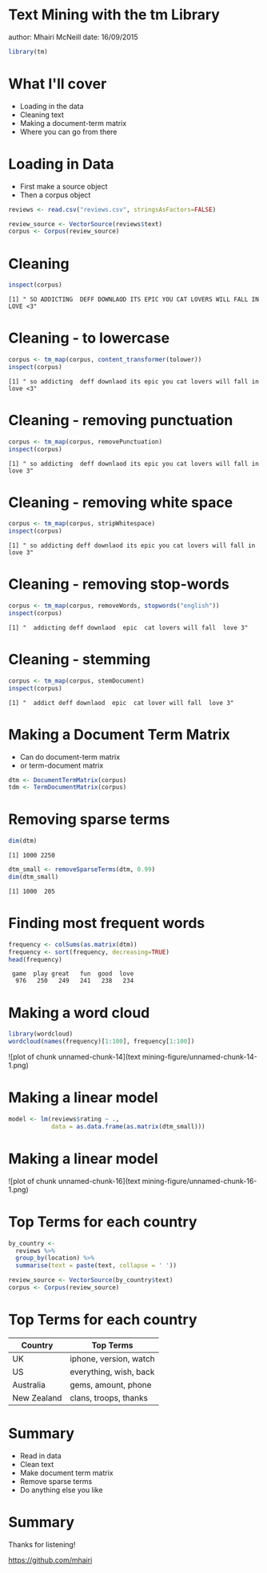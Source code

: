 Text Mining with the tm Library
========================================================
author: Mhairi McNeill
date: 16/09/2015


```r
library(tm)
```


What I'll cover
========================================================

- Loading in the data
- Cleaning text
- Making a document-term matrix
- Where you can go from there


Loading in Data
========================================================

- First make a source object
- Then a corpus object


```r
reviews <- read.csv("reviews.csv", stringsAsFactors=FALSE)

review_source <- VectorSource(reviews$text)
corpus <- Corpus(review_source)
```


Cleaning
========================================================



```r
inspect(corpus)
```

```
[1] " SO ADDICTING  DEFF DOWNLAOD ITS EPIC YOU CAT LOVERS WILL FALL IN LOVE <3"
```

Cleaning - to lowercase
========================================================



```r
corpus <- tm_map(corpus, content_transformer(tolower))
inspect(corpus)
```

```
[1] " so addicting  deff downlaod its epic you cat lovers will fall in love <3"
```


Cleaning - removing punctuation
========================================================


```r
corpus <- tm_map(corpus, removePunctuation)
inspect(corpus)
```

```
[1] " so addicting  deff downlaod its epic you cat lovers will fall in love 3"
```

Cleaning - removing white space
========================================================


```r
corpus <- tm_map(corpus, stripWhitespace)
inspect(corpus)
```

```
[1] " so addicting deff downlaod its epic you cat lovers will fall in love 3"
```

Cleaning - removing stop-words
========================================================


```r
corpus <- tm_map(corpus, removeWords, stopwords("english"))
inspect(corpus)
```

```
[1] "  addicting deff downlaod  epic  cat lovers will fall  love 3"
```

Cleaning - stemming 
========================================================


```r
corpus <- tm_map(corpus, stemDocument)
inspect(corpus)
```

```
[1] "  addict deff downlaod  epic  cat lover will fall  love 3"
```


Making a Document Term Matrix
========================================================

- Can do document-term matrix
- or term-document matrix


```r
dtm <- DocumentTermMatrix(corpus)
tdm <- TermDocumentMatrix(corpus)
```


Removing sparse terms
========================================================


```r
dim(dtm)
```

```
[1] 1000 2250
```

```r
dtm_small <- removeSparseTerms(dtm, 0.99)
dim(dtm_small)
```

```
[1] 1000  205
```


Finding most frequent words
========================================================


```r
frequency <- colSums(as.matrix(dtm))
frequency <- sort(frequency, decreasing=TRUE)
head(frequency)
```

```
 game  play great   fun  good  love 
  976   250   249   241   238   234 
```


Making a word cloud
========================================================


```r
library(wordcloud)
wordcloud(names(frequency)[1:100], frequency[1:100])
```

![plot of chunk unnamed-chunk-14](text mining-figure/unnamed-chunk-14-1.png) 



Making a linear model 
========================================================


```r
model <- lm(reviews$rating ~ .,
            data = as.data.frame(as.matrix(dtm_small)))
```

Making a linear model 
========================================================

![plot of chunk unnamed-chunk-16](text mining-figure/unnamed-chunk-16-1.png) 

Top Terms for each country 
========================================================


```r
by_country <- 
  reviews %>%
  group_by(location) %>%
  summarise(text = paste(text, collapse = ' '))

review_source <- VectorSource(by_country$text)
corpus <- Corpus(review_source)
```

Top Terms for each country 
========================================================

Country     | Top Terms
----------- | -------------
UK          | iphone, version, watch
US          | everything, wish, back
Australia   | gems, amount, phone
New Zealand | clans, troops, thanks


Summary
========================================================

- Read in data
- Clean text
- Make document term matrix
- Remove sparse terms
- Do anything else you like

Summary
========================================================

Thanks for listening!

https://github.com/mhairi



